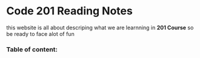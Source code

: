 # Code 201 Reading Notes

this website is all about descriping what we are learnning in **201 Course** so be ready to face alot of fun

### **Table of content**:

